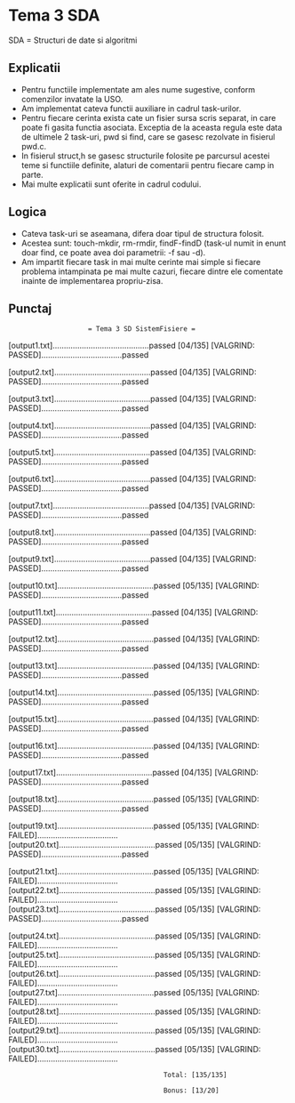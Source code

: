 # Tema 3 SDA

SDA = Structuri de date si algoritmi

## Explicatii

- Pentru functiile implementate am ales nume sugestive, conform comenzilor invatate la USO.
- Am implementat cateva functii auxiliare in cadrul task-urilor.
- Pentru fiecare cerinta exista cate un fisier sursa scris separat, in care poate fi gasita functia asociata. Exceptia de la aceasta regula este data de ultimele 2 task-uri, pwd si find, care se gasesc rezolvate in fisierul pwd.c.
- In fisierul struct,h se gasesc structurile folosite pe parcursul acestei teme si functiile definite, alaturi de comentarii pentru fiecare camp in parte.
- Mai multe explicatii sunt oferite in cadrul codului.

## Logica

- Cateva task-uri se aseamana, difera doar tipul de structura folosit.
- Acestea sunt: touch-mkdir, rm-rmdir, findF-findD (task-ul numit in enunt doar find, ce poate avea doi parametrii: -f sau -d).
- Am impartit fiecare task in mai multe cerinte mai simple si fiecare problema intampinata pe mai multe cazuri, fiecare dintre ele comentate inainte de implementarea propriu-zisa.

## Punctaj

                        = Tema 3 SD SistemFisiere =

[output1.txt]...........................................passed  [04/135]
[VALGRIND: PASSED]....................................passed

[output2.txt]...........................................passed  [04/135]
[VALGRIND: PASSED]....................................passed

[output3.txt]...........................................passed  [04/135]
[VALGRIND: PASSED]....................................passed

[output4.txt]...........................................passed  [04/135]
[VALGRIND: PASSED]....................................passed

[output5.txt]...........................................passed  [04/135]
[VALGRIND: PASSED]....................................passed

[output6.txt]...........................................passed  [04/135]
[VALGRIND: PASSED]....................................passed

[output7.txt]...........................................passed  [04/135]
[VALGRIND: PASSED]....................................passed

[output8.txt]...........................................passed  [04/135]
[VALGRIND: PASSED]....................................passed

[output9.txt]...........................................passed  [04/135]
[VALGRIND: PASSED]....................................passed

[output10.txt]...........................................passed  [05/135]
[VALGRIND: PASSED]....................................passed

[output11.txt]...........................................passed  [04/135]
[VALGRIND: PASSED]....................................passed

[output12.txt]...........................................passed  [04/135]
[VALGRIND: PASSED]....................................passed

[output13.txt]...........................................passed  [04/135]
[VALGRIND: PASSED]....................................passed

[output14.txt]...........................................passed  [05/135]
[VALGRIND: PASSED]....................................passed

[output15.txt]...........................................passed  [04/135]
[VALGRIND: PASSED]....................................passed

[output16.txt]...........................................passed  [04/135]
[VALGRIND: PASSED]....................................passed

[output17.txt]...........................................passed  [04/135]
[VALGRIND: PASSED]....................................passed

[output18.txt]...........................................passed  [05/135]
[VALGRIND: PASSED]....................................passed

[output19.txt]...........................................passed  [05/135]
[VALGRIND: FAILED]....................................
[output20.txt]...........................................passed  [05/135]
[VALGRIND: PASSED]....................................passed

[output21.txt]...........................................passed  [05/135]
[VALGRIND: FAILED]....................................
[output22.txt]...........................................passed  [05/135]
[VALGRIND: FAILED]....................................
[output23.txt]...........................................passed  [05/135]
[VALGRIND: PASSED]....................................passed

[output24.txt]...........................................passed  [05/135]
[VALGRIND: FAILED]....................................
[output25.txt]...........................................passed  [05/135]
[VALGRIND: FAILED]....................................
[output26.txt]...........................................passed  [05/135]
[VALGRIND: FAILED]....................................
[output27.txt]...........................................passed  [05/135]
[VALGRIND: FAILED]....................................
[output28.txt]...........................................passed  [05/135]
[VALGRIND: FAILED]....................................
[output29.txt]...........................................passed  [05/135]
[VALGRIND: FAILED]....................................
[output30.txt]...........................................passed  [05/135]
[VALGRIND: FAILED]....................................

                                           Total: [135/135]

                                           Bonus: [13/20]
